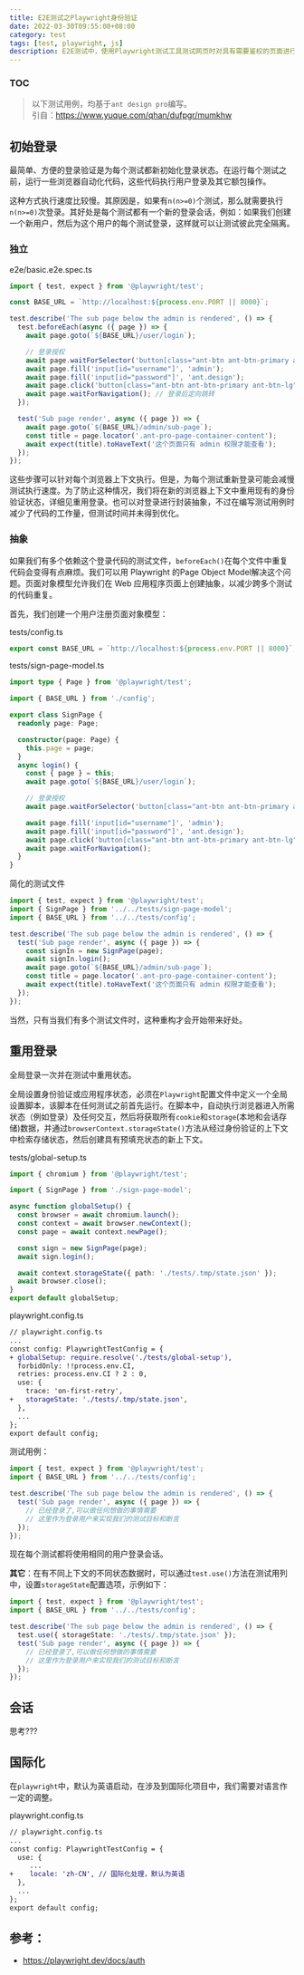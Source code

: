 ```yaml
---
title: E2E测试之Playwright身份验证
date: 2022-03-30T09:55:00+08:00
category: test
tags: [test, playwright, js]
description: E2E测试中，使用Playwright测试工具测试网页时对具有需要鉴权的页面进行身份验证，在此过程中所产生的问题以及对应的解决方案介绍。
---
```


### TOC

> 以下测试用例，均基于`ant design pro`编写。  
> 引自：https://www.yuque.com/qhan/dufpgr/mumkhw

## 初始登录

最简单、方便的登录验证是为每个测试都新初始化登录状态。在运行每个测试之前，运行一些浏览器自动化代码，这些代码执行用户登录及其它额包操作。

这种方式执行速度比较慢。其原因是，如果有`n(n>=0)`个测试，那么就需要执行`n(n>=0)`次登录。其好处是每个测试都有一个新的登录会话，例如：如果我们创建一个新用户，然后为这个用户的每个测试登录，这样就可以让测试彼此完全隔离。

### 独立

e2e/basic.e2e.spec.ts

```ts
import { test, expect } from '@playwright/test';

const BASE_URL = `http://localhost:${process.env.PORT || 8000}`;

test.describe('The sub page below the admin is rendered', () => {
  test.beforeEach(async ({ page }) => {
    await page.goto(`${BASE_URL}/user/login`);

    // 登录授权
    await page.waitForSelector('button[class="ant-btn ant-btn-primary ant-btn-lg"]');
    await page.fill('input[id="username"]', 'admin');
    await page.fill('input[id="password"]', 'ant.design');
    await page.click('button[class="ant-btn ant-btn-primary ant-btn-lg"]');
    await page.waitForNavigation(); // 登录后定向跳转
  });

  test('Sub page render', async ({ page }) => {
    await page.goto(`${BASE_URL}/admin/sub-page`);
    const title = page.locator('.ant-pro-page-container-content');
    await expect(title).toHaveText('这个页面只有 admin 权限才能查看');
  });
});
```

这些步骤可以针对每个浏览器上下文执行。但是，为每个测试重新登录可能会减慢测试执行速度。为了防止这种情况，我们将在新的浏览器上下文中重用现有的身份验证状态，详细见重用登录。也可以对登录进行封装抽象，不过在编写测试用例时减少了代码的工作量，但测试时间并未得到优化。

### 抽象

如果我们有多个依赖这个登录代码的测试文件，`beforeEach()`在每个文件中重复代码会变得有点麻烦。我们可以用 Playwright 的Page Object Model解决这个问题。页面对象模型允许我们在 Web 应用程序页面上创建抽象，以减少跨多个测试的代码重复。

首先，我们创建一个用户注册页面对象模型：

tests/config.ts

```ts
export const BASE_URL = `http://localhost:${process.env.PORT || 8000}`;
```

tests/sign-page-model.ts

```ts
import type { Page } from '@playwright/test';

import { BASE_URL } from './config';

export class SignPage {
  readonly page: Page;

  constructor(page: Page) {
    this.page = page;
  }
  async login() {
    const { page } = this;
    await page.goto(`${BASE_URL}/user/login`);

    // 登录授权
    await page.waitForSelector('button[class="ant-btn ant-btn-primary ant-btn-lg"]');

    await page.fill('input[id="username"]', 'admin');
    await page.fill('input[id="password"]', 'ant.design');
    await page.click('button[class="ant-btn ant-btn-primary ant-btn-lg"]');
    await page.waitForNavigation();
  }
}
```

简化的测试文件

```ts
import { test, expect } from '@playwright/test';
import { SignPage } from '../../tests/sign-page-model';
import { BASE_URL } from '../../tests/config';

test.describe('The sub page below the admin is rendered', () => {
  test('Sub page render', async ({ page }) => {
    const signIn = new SignPage(page);
    await signIn.login();
    await page.goto(`${BASE_URL}/admin/sub-page`);
    const title = page.locator('.ant-pro-page-container-content');
    await expect(title).toHaveText('这个页面只有 admin 权限才能查看');
  });
});
```

当然，只有当我们有多个测试文件时，这种重构才会开始带来好处。

## 重用登录

全局登录一次并在测试中重用状态。

全局设置身份验证或应用程序状态，必须在`Playwright`配置文件中定义一个全局设置脚本，该脚本在任何测试之前首先运行。在脚本中，自动执行浏览器进入所需状态（例如登录）及任何交互，然后将获取所有`cookie`和`storage`(本地和会话存储)数据，并通过`browserContext.storageState()`方法从经过身份验证的上下文中检索存储状态，然后创建具有预填充状态的新上下文。

tests/global-setup.ts

```ts
import { chromium } from '@playwright/test';

import { SignPage } from './sign-page-model';

async function globalSetup() {
  const browser = await chromium.launch();
  const context = await browser.newContext();
  const page = await context.newPage();

  const sign = new SignPage(page);
  await sign.login();

  await context.storageState({ path: './tests/.tmp/state.json' });
  await browser.close();
}
export default globalSetup;
```

playwright.config.ts

```diff
// playwright.config.ts
...
const config: PlaywrightTestConfig = {
+ globalSetup: require.resolve('./tests/global-setup'),
  forbidOnly: !!process.env.CI,
  retries: process.env.CI ? 2 : 0,
  use: {
    trace: 'on-first-retry',
+   storageState: './tests/.tmp/state.json',
  },
  ...
};
export default config;
```

测试用例：

```ts
import { test, expect } from '@playwright/test';
import { BASE_URL } from '../../tests/config';

test.describe('The sub page below the admin is rendered', () => {
  test('Sub page render', async ({ page }) => {
    // 已经登录了,可以做任何想做的事情需要
    // 这里作为登录用户来实现我们的测试目标和断言
  });
});
```

现在每个测试都将使用相同的用户登录会话。

**其它**：在有不同上下文的不同状态数据时，可以通过`test.use()`方法在测试用列中，设置`storageState`配置选项，示例如下：

```ts
import { test, expect } from '@playwright/test';
import { BASE_URL } from '../../tests/config';

test.describe('The sub page below the admin is rendered', () => {
  test.use({ storageState: './tests/.tmp/state.json' });
  test('Sub page render', async ({ page }) => {
    // 已经登录了,可以做任何想做的事情需要
    // 这里作为登录用户来实现我们的测试目标和断言
  });
});
```

## 会话

思考???

## 国际化

在`playwright`中，默认为英语启动，在涉及到国际化项目中，我们需要对语言作一定的调整。

playwright.config.ts

```diff
// playwright.config.ts
...
const config: PlaywrightTestConfig = {
  use: {
  	 ...
+    locale: 'zh-CN', // 国际化处理，默认为英语
  },
  ...
};
export default config;
```

## 参考：

- https://playwright.dev/docs/auth